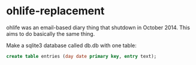 ohlife-replacement
==================

ohlife was an email-based diary thing that shutdown in October 2014. This aims to do basically the same thing.

Make a sqlite3 database called db.db with one table:

```sql
create table entries (day date primary key, entry text);
```
